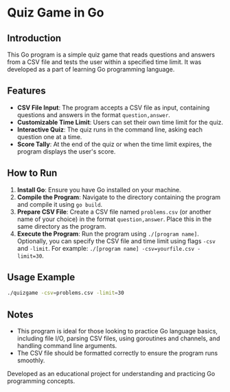 
# Quiz Game in Go

## Introduction

This Go program is a simple quiz game that reads questions and answers from a CSV file and tests the user within a specified time limit. It was developed as a part of learning Go programming language.

## Features

- **CSV File Input**: The program accepts a CSV file as input, containing questions and answers in the format `question,answer`.
- **Customizable Time Limit**: Users can set their own time limit for the quiz.
- **Interactive Quiz**: The quiz runs in the command line, asking each question one at a time.
- **Score Tally**: At the end of the quiz or when the time limit expires, the program displays the user's score.

## How to Run

1. **Install Go**: Ensure you have Go installed on your machine.
2. **Compile the Program**: Navigate to the directory containing the program and compile it using `go build`.
3. **Prepare CSV File**: Create a CSV file named `problems.csv` (or another name of your choice) in the format `question,answer`. Place this in the same directory as the program.
4. **Execute the Program**: Run the program using `./[program name]`. Optionally, you can specify the CSV file and time limit using flags `-csv` and `-limit`. For example: `./[program name] -csv=yourfile.csv -limit=30`.

## Usage Example

```bash
./quizgame -csv=problems.csv -limit=30
```

## Notes

- This program is ideal for those looking to practice Go language basics, including file I/O, parsing CSV files, using goroutines and channels, and handling command line arguments.
- The CSV file should be formatted correctly to ensure the program runs smoothly.

Developed as an educational project for understanding and practicing Go programming concepts.
